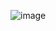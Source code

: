 ![image](https://user-images.githubusercontent.com/105229147/167963094-48b7b40e-19bf-4b5f-a0a4-144f6f5385da.png)
